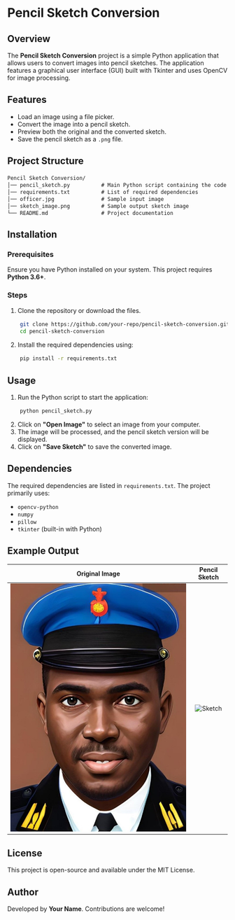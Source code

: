 # Pencil Sketch Conversion

## Overview
The **Pencil Sketch Conversion** project is a simple Python application that allows users to convert images into pencil sketches. The application features a graphical user interface (GUI) built with Tkinter and uses OpenCV for image processing.

## Features
- Load an image using a file picker.
- Convert the image into a pencil sketch.
- Preview both the original and the converted sketch.
- Save the pencil sketch as a `.png` file.

## Project Structure
```
Pencil Sketch Conversion/
│── pencil_sketch.py          # Main Python script containing the code
│── requirements.txt          # List of required dependencies
│── officer.jpg               # Sample input image
│── sketch_image.png          # Sample output sketch image
└── README.md                 # Project documentation
```

## Installation
### Prerequisites
Ensure you have Python installed on your system. This project requires **Python 3.6+**.

### Steps
1. Clone the repository or download the files.
```sh
    git clone https://github.com/your-repo/pencil-sketch-conversion.git
    cd pencil-sketch-conversion
```

2. Install the required dependencies using:
```sh
    pip install -r requirements.txt
```

## Usage
1. Run the Python script to start the application:
```sh
    python pencil_sketch.py
```

2. Click on **"Open Image"** to select an image from your computer.
3. The image will be processed, and the pencil sketch version will be displayed.
4. Click on **"Save Sketch"** to save the converted image.

## Dependencies
The required dependencies are listed in `requirements.txt`. The project primarily uses:
- `opencv-python`
- `numpy`
- `pillow`
- `tkinter` (built-in with Python)

## Example Output
Original Image | Pencil Sketch
:-------------:|:-------------:
![Original](officer.jpg) | ![Sketch](sketch_image.png)

## License
This project is open-source and available under the MIT License.

## Author
Developed by **Your Name**. Contributions are welcome!

